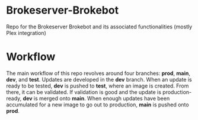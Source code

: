 # Brokeserver-Brokebot
Repo for the Brokeserver Brokebot and its associated functionalities (mostly Plex integration)

# Workflow
The main workflow of this repo revolves around four branches: **prod**, **main**, **dev**, and **test**.
Updates are developed in the **dev** branch.
When an update is ready to be tested, **dev** is pushed to **test**, where an image is created. From there, it can be validated.
If validation is good and the update is production-ready, **dev** is merged onto **main**.
When enough updates have been accumulated for a new image to go out to production, **main** is pushed onto **prod**.


